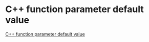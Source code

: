 # C++ function parameter default value
[C++ function parameter default value](https://aiwithcloud.com/2022/09/19/c_function_parameter_default_value/)